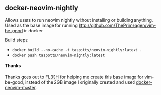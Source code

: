 docker-neovim-nightly
--------------------

Allows users to run neovim nightly without installing or building anything. Used
as the base image for running http://github.com/ThePrimeagen/vim-be-good in
docker.

Build steps:

- `docker build --no-cache -t taspotts/neovim-nightly:latest .`
- `docker push taspotts/neovim-nightly:latest`

#### Thanks

Thanks goes out to [FL3SH](https://github.com/FL3SH) for helping me create this
base image for vim-be-good, instead of the 2GB image I originally created and
used [docker-neovim-master](https://github.com/taspotts/docker-neovim-master).
